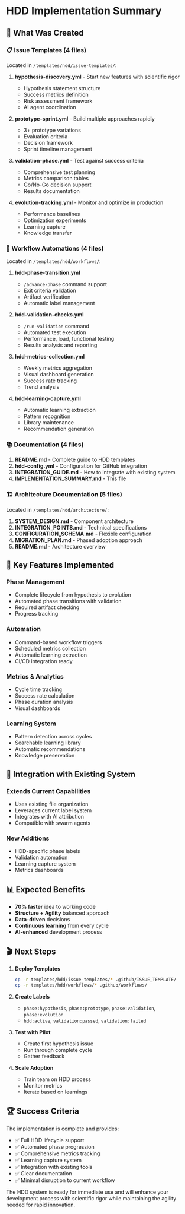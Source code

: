 # HDD Implementation Summary

## 🎯 What Was Created

### 📋 Issue Templates (4 files)
Located in `/templates/hdd/issue-templates/`:

1. **hypothesis-discovery.yml** - Start new features with scientific rigor
   - Hypothesis statement structure
   - Success metrics definition
   - Risk assessment framework
   - AI agent coordination

2. **prototype-sprint.yml** - Build multiple approaches rapidly
   - 3+ prototype variations
   - Evaluation criteria
   - Decision framework
   - Sprint timeline management

3. **validation-phase.yml** - Test against success criteria
   - Comprehensive test planning
   - Metrics comparison tables
   - Go/No-Go decision support
   - Results documentation

4. **evolution-tracking.yml** - Monitor and optimize in production
   - Performance baselines
   - Optimization experiments
   - Learning capture
   - Knowledge transfer

### 🔄 Workflow Automations (4 files)
Located in `/templates/hdd/workflows/`:

1. **hdd-phase-transition.yml**
   - `/advance-phase` command support
   - Exit criteria validation
   - Artifact verification
   - Automatic label management

2. **hdd-validation-checks.yml**
   - `/run-validation` command
   - Automated test execution
   - Performance, load, functional testing
   - Results analysis and reporting

3. **hdd-metrics-collection.yml**
   - Weekly metrics aggregation
   - Visual dashboard generation
   - Success rate tracking
   - Trend analysis

4. **hdd-learning-capture.yml**
   - Automatic learning extraction
   - Pattern recognition
   - Library maintenance
   - Recommendation generation

### 📚 Documentation (4 files)

1. **README.md** - Complete guide to HDD templates
2. **hdd-config.yml** - Configuration for GitHub integration
3. **INTEGRATION_GUIDE.md** - How to integrate with existing system
4. **IMPLEMENTATION_SUMMARY.md** - This file

### 🏗️ Architecture Documentation (5 files)
Located in `/templates/hdd/architecture/`:

1. **SYSTEM_DESIGN.md** - Component architecture
2. **INTEGRATION_POINTS.md** - Technical specifications
3. **CONFIGURATION_SCHEMA.md** - Flexible configuration
4. **MIGRATION_PLAN.md** - Phased adoption approach
5. **README.md** - Architecture overview

## 🚀 Key Features Implemented

### Phase Management
- Complete lifecycle from hypothesis to evolution
- Automated phase transitions with validation
- Required artifact checking
- Progress tracking

### Automation
- Command-based workflow triggers
- Scheduled metrics collection
- Automatic learning extraction
- CI/CD integration ready

### Metrics & Analytics
- Cycle time tracking
- Success rate calculation
- Phase duration analysis
- Visual dashboards

### Learning System
- Pattern detection across cycles
- Searchable learning library
- Automatic recommendations
- Knowledge preservation

## 🔧 Integration with Existing System

### Extends Current Capabilities
- Uses existing file organization
- Leverages current label system
- Integrates with AI attribution
- Compatible with swarm agents

### New Additions
- HDD-specific phase labels
- Validation automation
- Learning capture system
- Metrics dashboards

## 📊 Expected Benefits

- **70% faster** idea to working code
- **Structure + Agility** balanced approach
- **Data-driven** decisions
- **Continuous learning** from every cycle
- **AI-enhanced** development process

## 🎬 Next Steps

1. **Deploy Templates**
   ```bash
   cp -r templates/hdd/issue-templates/* .github/ISSUE_TEMPLATE/
   cp -r templates/hdd/workflows/* .github/workflows/
   ```

2. **Create Labels**
   - `phase:hypothesis`, `phase:prototype`, `phase:validation`, `phase:evolution`
   - `hdd:active`, `validation:passed`, `validation:failed`

3. **Test with Pilot**
   - Create first hypothesis issue
   - Run through complete cycle
   - Gather feedback

4. **Scale Adoption**
   - Train team on HDD process
   - Monitor metrics
   - Iterate based on learnings

## 🏆 Success Criteria

The implementation is complete and provides:
- ✅ Full HDD lifecycle support
- ✅ Automated phase progression
- ✅ Comprehensive metrics tracking
- ✅ Learning capture system
- ✅ Integration with existing tools
- ✅ Clear documentation
- ✅ Minimal disruption to current workflow

The HDD system is ready for immediate use and will enhance your development process with scientific rigor while maintaining the agility needed for rapid innovation.